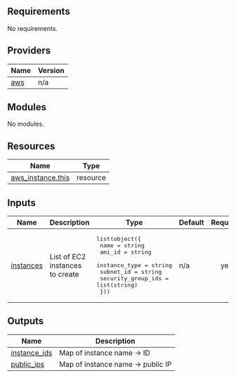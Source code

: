 <!-- BEGIN_TF_DOCS -->
## Requirements

No requirements.

## Providers

| Name | Version |
|------|---------|
| <a name="provider_aws"></a> [aws](#provider\_aws) | n/a |

## Modules

No modules.

## Resources

| Name | Type |
|------|------|
| [aws_instance.this](https://registry.terraform.io/providers/hashicorp/aws/latest/docs/resources/instance) | resource |

## Inputs

| Name | Description | Type | Default | Required |
|------|-------------|------|---------|:--------:|
| <a name="input_instances"></a> [instances](#input\_instances) | List of EC2 instances to create | <pre>list(object({<br/>    name               = string<br/>    ami_id             = string<br/>    instance_type      = string<br/>    subnet_id          = string<br/>    security_group_ids = list(string)<br/>  }))</pre> | n/a | yes |

## Outputs

| Name | Description |
|------|-------------|
| <a name="output_instance_ids"></a> [instance\_ids](#output\_instance\_ids) | Map of instance name → ID |
| <a name="output_public_ips"></a> [public\_ips](#output\_public\_ips) | Map of instance name → public IP |
<!-- END_TF_DOCS -->